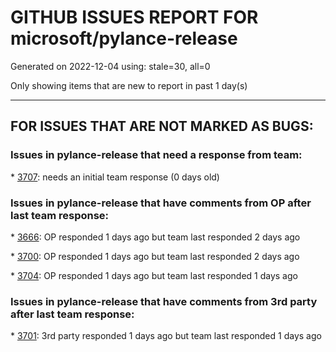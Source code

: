 
# GITHUB ISSUES REPORT FOR microsoft/pylance-release


Generated on 2022-12-04 using: stale=30, all=0


Only showing items that are new to report in past 1 day(s)


---

## FOR ISSUES THAT ARE NOT MARKED AS BUGS:


### Issues in pylance-release that need a response from team:


\* [3707](https://github.com/microsoft/pylance-release/issues/3707 "always make a yellow line after I import any modules even if the module is in my imported packages , I want to know the solution of this problem"): needs an initial team response (0 days old)

### Issues in pylance-release that have comments from OP after last team response:


\* [3666](https://github.com/microsoft/pylance-release/issues/3666 "100% CPU usage on systemd repository"): OP responded 1 days ago but team last responded 2 days ago

\* [3700](https://github.com/microsoft/pylance-release/issues/3700 "Go to definition by python module path in string"): OP responded 1 days ago but team last responded 2 days ago

\* [3704](https://github.com/microsoft/pylance-release/issues/3704 "Django. Code completion &quot;related_name&quot; class object."): OP responded 1 days ago but team last responded 1 days ago

### Issues in pylance-release that have comments from 3rd party after last team response:


\* [3701](https://github.com/microsoft/pylance-release/issues/3701 "Provide improved support for django"): 3rd party responded 1 days ago but team last responded 1 days ago
